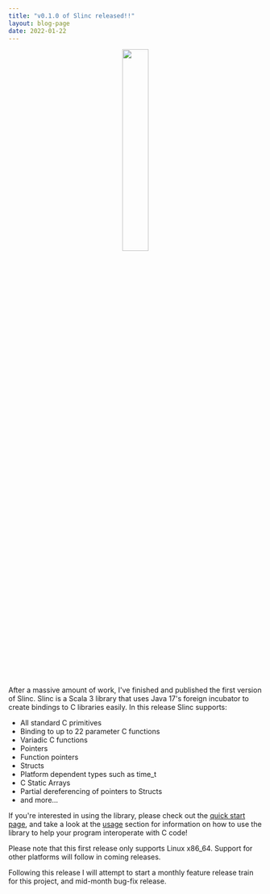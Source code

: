```yaml
---
title: "v0.1.0 of Slinc released!!"
layout: blog-page
date: 2022-01-22
---
```

<div style="text-align: center;">
<img src=/images/logo.svg height=32%>
</div>


After a massive amount of work, I've finished and published the first version of Slinc. Slinc is a Scala 3 library that uses Java 17's foreign incubator to create bindings to C libraries easily. In
this release Slinc supports:

* All standard C primitives
* Binding to up to 22 parameter C functions
* Variadic C functions
* Pointers
* Function pointers
* Structs
* Platform dependent types such as time_t
* C Static Arrays
* Partial dereferencing of pointers to Structs
* and more...

If you're interested in using the library, please check out the [quick start page](/index.md), and take a look at the [usage](/docs/usage/index.md) section for information on how to use the library to help your program interoperate with C code!

Please note that this first release only supports Linux x86_64. Support for other platforms will follow in coming releases.

Following this release I will attempt to start a monthly feature release train for this project, and mid-month bug-fix release. 